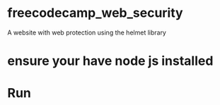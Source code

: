 # freecodecamp_web_security
A website with web protection using the helmet library

# ensure your have node js installed

# Run
```npm install
